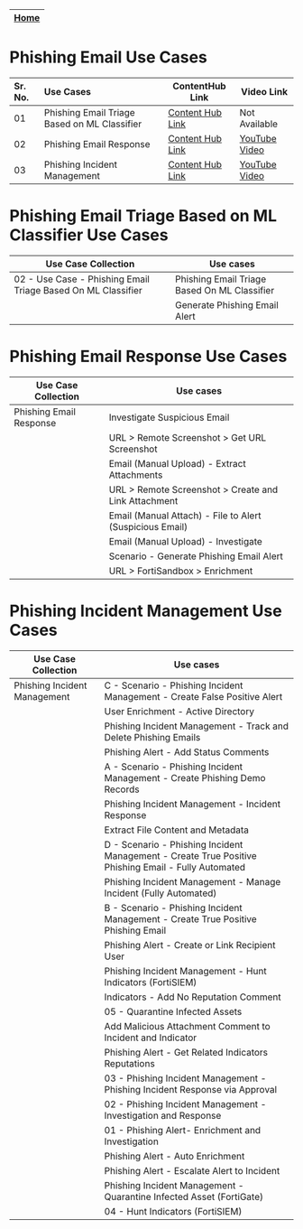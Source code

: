 | [Home](../README.md) |
|----------------------|


# Phishing Email Use Cases


| Sr. No. | Use Cases                                           | ContentHub Link | Video Link | 
|:----|:-------------------------------------------------------|-------|------|
|01| Phishing Email Triage Based on ML Classifier | [Content Hub Link](https://fortisoar.contenthub.fortinet.com//detail.html?entity=phishingEmailTriageBasedOnMLClassifier&version=1.0.1&type=solutionpack) | Not Available |
|02| Phishing Email Response |  [Content Hub Link]() | [YouTube Video](https://www.youtube.com/watch?v=Ch6yTGiES7I) | 
|03| Phishing Incident Management |  [Content Hub Link](https://fortisoar.contenthub.fortinet.com//detail.html?entity=phishingIncidentManagement&version=1.1.0&type=solutionpack) | [YouTube Video](https://www.youtube.com/embed/DFx73aSRbNU) | 



# Phishing Email Triage Based on ML Classifier Use Cases

| Use Case Collection                                        | Use cases                       |
|--------------------------------------------------|------------------------------|
|  02 - Use Case - Phishing Email Triage Based On ML Classifier    | Phishing Email Triage Based On ML Classifier |
| | Generate Phishing Email Alert |


# Phishing Email Response Use Cases

| Use Case Collection                                        | Use cases                       |
|-------------------------------------------|-------------------------------------------------------|
| Phishing Email Response                   | Investigate Suspicious Email                          |
|                                           | URL > Remote Screenshot > Get URL Screenshot          |
|                                           | Email (Manual Upload) - Extract Attachments           |
|                                           | URL > Remote Screenshot > Create and Link Attachment  |
|                                           | Email (Manual Attach) - File to Alert (Suspicious Email) |
|                                           | Email (Manual Upload) - Investigate                   |
|                                           | Scenario - Generate Phishing Email Alert              |
|                                           | URL > FortiSandbox > Enrichment                       |


# Phishing Incident Management Use Cases

| Use Case Collection                                        | Use cases                       |
|-----------------------------------------------------|------------------------------------------------------------------------------|
| Phishing Incident Management                         | C - Scenario - Phishing Incident Management - Create False Positive Alert    |
|                                                     | User Enrichment - Active Directory                                           |
|                                                     | Phishing Incident Management - Track and Delete Phishing Emails              |
|                                                     | Phishing Alert - Add Status Comments                                          |
|                                                     | A - Scenario - Phishing Incident Management - Create Phishing Demo Records   |
|                                                     | Phishing Incident Management - Incident Response                              |
|                                                     | Extract File Content and Metadata                                             |
|                                                     | D - Scenario - Phishing Incident Management - Create True Positive Phishing Email - Fully Automated |
|                                                     | Phishing Incident Management - Manage Incident (Fully Automated)             |
|                                                     | B - Scenario - Phishing Incident Management - Create True Positive Phishing Email |
|                                                     | Phishing Alert - Create or Link Recipient User                               |
|                                                     | Phishing Incident Management - Hunt Indicators (FortiSIEM)                   |
|                                                     | Indicators - Add No Reputation Comment                                        |
|                                                     | 05 - Quarantine Infected Assets                                              |
|                                                     | Add Malicious Attachment Comment to Incident and Indicator                    |
|                                                     | Phishing Alert - Get Related Indicators Reputations                          |
|                                                     | 03 - Phishing Incident Management - Phishing Incident Response via Approval  |
|                                                     | 02 - Phishing Incident Management - Investigation and Response               |
|                                                     | 01 - Phishing Alert-  Enrichment and Investigation                          |
|                                                     | Phishing Alert - Auto Enrichment                                             |
|                                                     | Phishing Alert - Escalate Alert to Incident                                  |
|                                                     | Phishing Incident Management - Quarantine Infected Asset (FortiGate)        |
|                                                     | 04 - Hunt Indicators (FortiSIEM)                                            |
